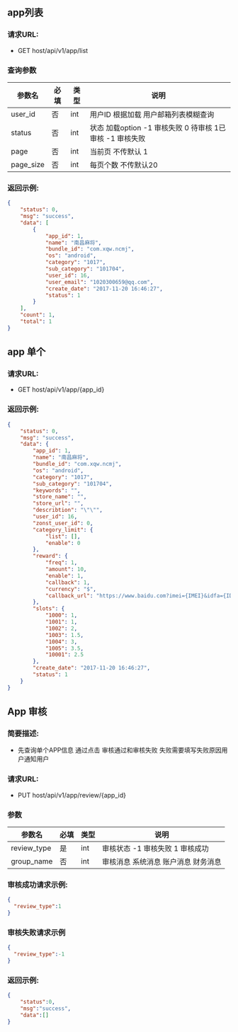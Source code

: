 ## app列表
### 请求URL:
- GET host/api/v1/app/list

### 查询参数
| 参数名 | 必填 | 类型 | 说明 |
| --- | --- | --- | --- |
| user_id | 否 | int | 用户ID  根据加载 用户邮箱列表模糊查询 |
| status | 否 | int | 状态 加载option -1 审核失败 0 待审核 1已审核 -1 审核失败  |
| page | 否 | int | 当前页 不传默认 1 |
| page_size | 否 | int | 每页个数 不传默认20 |

### 返回示例:
```json
{
    "status": 0,
    "msg": "success",
    "data": [
        {
            "app_id": 1,
            "name": "南昌麻将",
            "bundle_id": "com.xqw.ncmj",
            "os": "android",
            "category": "1017",
            "sub_category": "101704",
            "user_id": 16,
            "user_email": "1020300659@qq.com",
            "create_date": "2017-11-20 16:46:27",
            "status": 1
        }
    ],
    "count": 1,
    "total": 1
}
```

## app 单个
### 请求URL:
- GET host/api/v1/app/{app_id}

### 返回示例:
```json
{
    "status": 0,
    "msg": "success",
    "data": {
        "app_id": 1,
        "name": "南昌麻将",
        "bundle_id": "com.xqw.ncmj",
        "os": "android",
        "category": "1017",
        "sub_category": "101704",
        "keywords": "",
        "store_name": "",
        "store_url": "",
        "describtion": "\"\"",
        "user_id": 16,
        "zonst_user_id": 0,
        "category_limit": {
            "list": [],
            "enable": 0
        },
        "reward": {
            "freq": 1,
            "amount": 10,
            "enable": 1,
            "callback": 1,
            "currency": "$",
            "callback_url": "https://www.baidu.com?imei={IMEI}&idfa={IDFA}&amount={AMOUNT}&user_id={USER_ID }&currency={CURRENCY}&event_id={EVENT_ID}&ip={IP}"
        },
        "slots": {
            "1000": 1,
            "1001": 1,
            "1002": 2,
            "1003": 1.5,
            "1004": 3,
            "1005": 3.5,
            "10001": 2.5
        },
        "create_date": "2017-11-20 16:46:27",
        "status": 1
    }
}
```

## App 审核
### 简要描述:
- 先查询单个APP信息 通过点击 审核通过和审核失败 失败需要填写失败原因用户通知用户

### 请求URL:
- PUT host/api/v1/app/review/{app_id}

### 参数
| 参数名 | 必填 | 类型 | 说明 |
| --- | --- | --- | --- |
| review_type | 是 | int | 审核状态 -1 审核失败  1 审核成功 |
| group_name | 否 | int | 审核消息 系统消息 账户消息 财务消息 |

### 审核成功请求示例:
```json
{
  "review_type":1
}
```

### 审核失败请求示例
```json
{
  "review_type":-1
}
```

### 返回示例:
```json
{
    "status":0,
    "msg":"success",
    "data":[]
}
```






